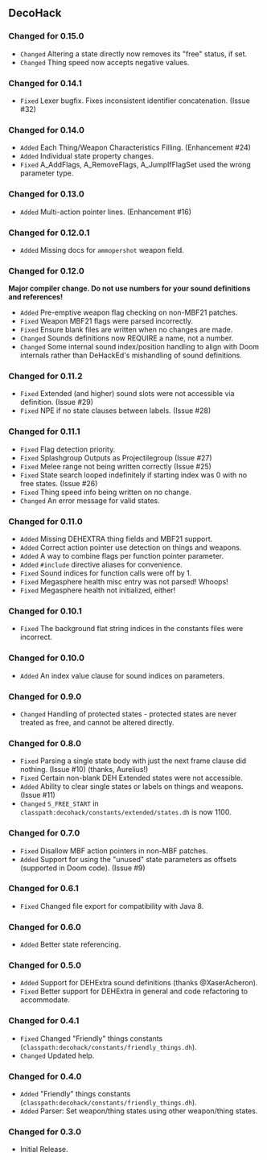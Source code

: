 DecoHack
--------

### Changed for 0.15.0

* `Changed` Altering a state directly now removes its "free" status, if set.
* `Changed` Thing speed now accepts negative values.


### Changed for 0.14.1

* `Fixed` Lexer bugfix. Fixes inconsistent identifier concatenation. (Issue #32)


### Changed for 0.14.0

* `Added` Each Thing/Weapon Characteristics Filling. (Enhancement #24)
* `Added` Individual state property changes.
* `Fixed` A_AddFlags, A_RemoveFlags, A_JumpIfFlagSet used the wrong parameter type.


### Changed for 0.13.0

* `Added` Multi-action pointer lines. (Enhancement #16)


### Changed for 0.12.0.1

* `Added` Missing docs for `ammopershot` weapon field.


### Changed for 0.12.0

**Major compiler change. Do not use numbers for your sound definitions and references!**

* `Added` Pre-emptive weapon flag checking on non-MBF21 patches.
* `Fixed` Weapon MBF21 flags were parsed incorrectly.
* `Fixed` Ensure blank files are written when no changes are made.
* `Changed` Sounds definitions now REQUIRE a name, not a number.
* `Changed` Some internal sound index/position handling to align with Doom internals rather than DeHackEd's mishandling of sound definitions.


### Changed for 0.11.2

* `Fixed` Extended (and higher) sound slots were not accessible via definition. (Issue #29)
* `Fixed` NPE if no state clauses between labels. (Issue #28)


### Changed for 0.11.1

* `Fixed` Flag detection priority.
* `Fixed` Splashgroup Outputs as Projectilegroup (Issue #27)
* `Fixed` Melee range not being written correctly (Issue #25)
* `Fixed` State search looped indefinitely if starting index was 0 with no free states. (Issue #26)
* `Fixed` Thing speed info being written on no change.
* `Changed` An error message for valid states.


### Changed for 0.11.0

* `Added` Missing DEHEXTRA thing fields and MBF21 support.
* `Added` Correct action pointer use detection on things and weapons.
* `Added` A way to combine flags per function pointer parameter.
* `Added` `#include` directive aliases for convenience.
* `Fixed` Sound indices for function calls were off by 1.
* `Fixed` Megasphere health misc entry was not parsed! Whoops!
* `Fixed` Megasphere health not initialized, either!


### Changed for 0.10.1

* `Fixed` The background flat string indices in the constants files were incorrect.


### Changed for 0.10.0

* `Added` An index value clause for sound indices on parameters.


### Changed for 0.9.0

* `Changed` Handling of protected states - protected states are never treated as free, and cannot be altered directly.


### Changed for 0.8.0

* `Fixed` Parsing a single state body with just the next frame clause did nothing. (Issue #10) (thanks, Aurelius!)
* `Fixed` Certain non-blank DEH Extended states were not accessible.
* `Added` Ability to clear single states or labels on things and weapons. (Issue #11)
* `Changed` `S_FREE_START` in `classpath:decohack/constants/extended/states.dh` is now 1100.


### Changed for 0.7.0

* `Fixed` Disallow MBF action pointers in non-MBF patches.
* `Added` Support for using the "unused" state parameters as offsets (supported in Doom code). (Issue #9)


### Changed for 0.6.1

* `Fixed` Changed file export for compatibility with Java 8.


### Changed for 0.6.0

* `Added` Better state referencing.


### Changed for 0.5.0

* `Added` Support for DEHExtra sound definitions (thanks @XaserAcheron).
* `Fixed` Better support for DEHExtra in general and code refactoring to accommodate.


### Changed for 0.4.1

* `Fixed` Changed "Friendly" things constants (`classpath:decohack/constants/friendly_things.dh`).
* `Changed` Updated help.


### Changed for 0.4.0

* `Added` "Friendly" things constants (`classpath:decohack/constants/friendly_things.dh`).
* `Added` Parser: Set weapon/thing states using other weapon/thing states.


### Changed for 0.3.0

* Initial Release.

